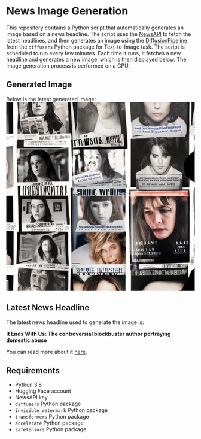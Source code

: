 # News Image Generation
This repository contains a Python script that automatically generates an image based on a news headline. The script uses the [NewsAPI](https://newsapi.org/) to fetch the latest headlines, and then generates an image using the [DiffusionPipeline](https://github.com/huggingface/diffusers) from the `diffusers` Python package for Text-to-Image task.
The script is scheduled to run every few minutes. Each time it runs, it fetches a new headline and generates a new image, which is then displayed below. The image generation process is performed on a GPU.

## Generated Image
Below is the latest generated image:
![Generated Image](image.png)

## Latest News Headline
The latest news headline used to generate the image is:

**It Ends With Us: The controversial blockbuster author portraying domestic abuse**

You can read more about it [here](https://news.google.com/rss/articles/CBMi1AFBVV95cUxPUVVOVjhvbnB0dEN3Qzkyb3ZqMDM0SWdYQVoyYUU1ZjhFTFIzbVloclB2bm5hVWRLYkRMd3FwQ2JfajNlRzAzZzhpSDlsRnpSVXRFMzVhSTFjVnExN0lzRzFFaFBpYTNhTkU2ZUoya0pNemRrNDZsMlJIVFhoRmZabTRneVROMmdyQXdnRHZLMndWZWxIVloxeHZ5ZWxqa1duaTc4NzBiaWxTRi16NGZEbkhsWDdBMFRiNEJ5SldrLTRPZWNfUE1iT0JpZ0ltRU15TmtlVw?oc=5).

## Requirements
- Python 3.8
- Hugging Face account
- NewsAPI key
- `diffusers` Python package
- `invisible_watermark` Python package
- `transformers` Python package
- `accelerate` Python package
- `safetensors` Python package
